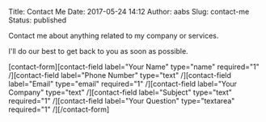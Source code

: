 Title: Contact Me
Date: 2017-05-24 14:12
Author: aabs
Slug: contact-me
Status: published

Contact me about anything related to my company or services.

I'll do our best to get back to you as soon as possible.

\[contact-form\]\[contact-field label="Your Name" type="name" required="1" /\]\[contact-field label="Phone Number" type="text" /\]\[contact-field label="Email" type="email" required="1" /\]\[contact-field label="Your Company" type="text" /\]\[contact-field label="Subject" type="text" required="1" /\]\[contact-field label="Your Question" type="textarea" required="1" /\]\[/contact-form\]
